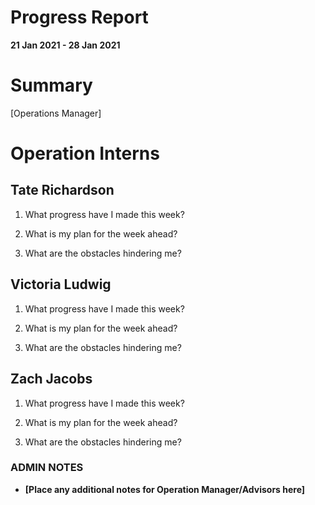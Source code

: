 # Progress Report

**21 Jan 2021 - 28 Jan 2021**

# Summary

[Operations Manager]

# Operation Interns

## Tate Richardson

1. What progress have I made this week?

1. What is my plan for the week ahead?

1. What are the obstacles hindering me?

## Victoria Ludwig

1. What progress have I made this week?

1. What is my plan for the week ahead?

1. What are the obstacles hindering me?

## Zach Jacobs

1. What progress have I made this week?

1. What is my plan for the week ahead?

1. What are the obstacles hindering me?

### ADMIN NOTES

- **[Place any additional notes for Operation Manager/Advisors here]**
